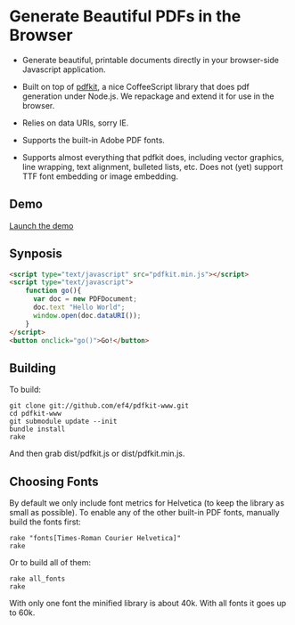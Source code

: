 Generate Beautiful PDFs in the Browser
======================================

* Generate beautiful, printable documents directly in your browser-side
Javascript application.

* Built on top of [pdfkit](https://github.com/devongovett/pdfkit), a
  nice CoffeeScript library that does pdf generation under Node.js. We
  repackage and extend it for use in the browser.

* Relies on data URIs, sorry IE.

* Supports the built-in Adobe PDF fonts.

* Supports almost everything that pdfkit does, including vector
  graphics, line wrapping, text alignment, bulleted lists, etc. Does
  not (yet) support TTF font embedding or image embedding.

Demo
----

[Launch the demo](http://ef4.github.com/pdfkit-www/demo.html)

Synposis
--------

```html
<script type="text/javascript" src="pdfkit.min.js"></script>
<script type="text/javascript">
    function go(){
      var doc = new PDFDocument;
      doc.text "Hello World";
      window.open(doc.dataURI());
    }
</script>
<button onclick="go()">Go!</button>
```

Building
--------

To build:

    git clone git://github.com/ef4/pdfkit-www.git
    cd pdfkit-www
    git submodule update --init
    bundle install
    rake

And then grab dist/pdfkit.js or dist/pdfkit.min.js.

Choosing Fonts
--------------

By default we only include font metrics for Helvetica (to keep the
library as small as possible). To enable any of the other built-in PDF
fonts, manually build the fonts first:

    rake "fonts[Times-Roman Courier Helvetica]"
    rake

Or to build all of them:

    rake all_fonts
    rake

With only one font the minified library is about 40k. With all fonts
it goes up to 60k.